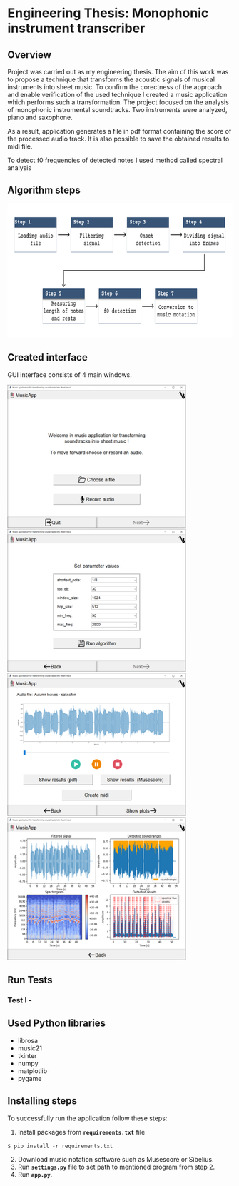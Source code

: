 # Engineering Thesis: Monophonic instrument transcriber

## Overview
Project was carried out as my engineering thesis. The aim of this work was to propose a technique that transforms the acoustic signals of musical instruments into sheet music. To confirm the corectness of the approach and enable verification of the used technique I created a music application which performs such a transformation. 
The project focused on the analysis of monophonic instrumental soundtracks. Two instruments were analyzed, piano and saxophone.

As a result, application generates a file in pdf format containing the score of the processed audio track. It is also possible to save the obtained results to midi file.

To detect f0 frequencies of detected notes I used method called spectral analysis

## Algorithm steps
<p align="middle">
  <img src="https://github.com/krzysiekbab/Engineering-Thesis-Instrument-Transcriber/blob/master/Thesis%20files/Images/algorithm%20steps%20english.png" width="738"   height="300"/>
</p>

## Created interface

GUI interface consists of 4 main windows. 

<p float="left">
  <img src="https://github.com/krzysiekbab/Engineering-Thesis-Instrument-Transcriber/blob/master/Thesis%20files/Images/win1.png" width="400" height="320" />
  <img src="https://github.com/krzysiekbab/Engineering-Thesis-Instrument-Transcriber/blob/master/Thesis%20files/Images/win2.png" width="400" height="320" />
  <img src="https://github.com/krzysiekbab/Engineering-Thesis-Instrument-Transcriber/blob/master/Thesis%20files/Images/win3.png" width="400" height="320" />
  <img src="https://github.com/krzysiekbab/Engineering-Thesis-Instrument-Transcriber/blob/master/Thesis%20files/Images/win4.png" width="400" height="320" />
</p>

## Run Tests

### Test I - 

## Used Python libraries

- librosa
- music21
- tkinter
- numpy
- matplotlib
- pygame

## Installing steps

To successfully run the application follow these steps:
1. Install packages from **`requirements.txt`** file
```
$ pip install -r requirements.txt
```
2. Download music notation software such as Musescore or Sibelius.
3. Run **`settings.py`** file to set path to mentioned program from step 2.
4. Run **`app.py`**.
